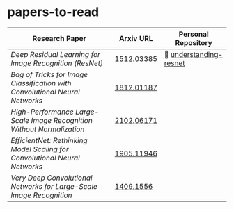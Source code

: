 # papers-to-read

| Research Paper | Arxiv URL | Personal Repository |
|----------------|-----------|---------------------|
| _Deep Residual Learning for Image Recognition (ResNet)_ | [1512.03385](https://arxiv.org/pdf/1512.03385.pdf) | 📑 [understanding-resnet](https://github.com/alvarobartt/understanding-resnet)
| _Bag of Tricks for Image Classification with Convolutional Neural Networks_ | [1812.01187](https://arxiv.org/pdf/1812.01187.pdf) |
| _High-Performance Large-Scale Image Recognition Without Normalization_ | [2102.06171](https://arxiv.org/pdf/2102.06171.pdf) |
| _EfficientNet: Rethinking Model Scaling for Convolutional Neural Networks_ | [1905.11946](https://arxiv.org/pdf/1905.11946.pdf) |
| _Very Deep Convolutional Networks for Large-Scale Image Recognition_ | [1409.1556](https://arxiv.org/pdf/1409.1556.pdf) |
